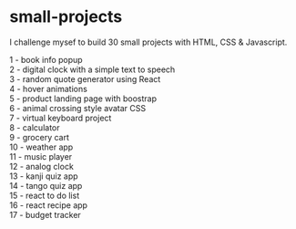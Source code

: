 # small-projects
I challenge mysef to build 30 small projects with HTML, CSS & Javascript.

1 - book info popup <br />
2 - digital clock with a simple text to speech <br />
3 - random quote generator using React <br />
4 - hover animations <br />
5 - product landing page with boostrap <br />
6 - animal crossing style avatar CSS <br />
7 - virtual keyboard project <br />
8 - calculator <br />
9 - grocery cart <br />
10 - weather app <br />
11 - music player <br/>
12 - analog clock <br/>
13 - kanji quiz app <br/>
14 - tango quiz app <br/>
15 - react to do list <br/>
16 - react recipe app <br/>
17 - budget tracker


